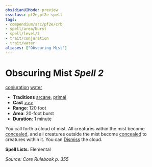 ```yaml
---
obsidianUIMode: preview
cssclass: pf2e,pf2e-spell
tags:
- compendium/src/pf2e/crb
- spell/area/burst
- spell/level/2
- trait/conjuration
- trait/water
aliases: ["Obscuring Mist"]
---
```

# Obscuring Mist *Spell 2*   
[conjuration](conjuration.md "Conjuration School Trait")  [water](water.md "Water Energy & Element Trait")  

- **Traditions** [arcane](arcane.md "Arcane Tradition Trait"), [primal](primal.md "Primal Tradition Trait")
- **Cast** [>>>](chapter-9-playing-the-game.md#Actions "Three-Action") 
- **Range**: 120 foot
- **Area**: 20-foot burst
- **Duration**: 1 minute

You call forth a cloud of mist. All creatures within the mist become [concealed](conditions.md#Concealed), and all creatures outside the mist become [concealed](conditions.md#Concealed) to creatures within it. You can [Dismiss](dismiss.md) the cloud.

**Spell Lists**: Elemental

*Source: Core Rulebook p. 355*